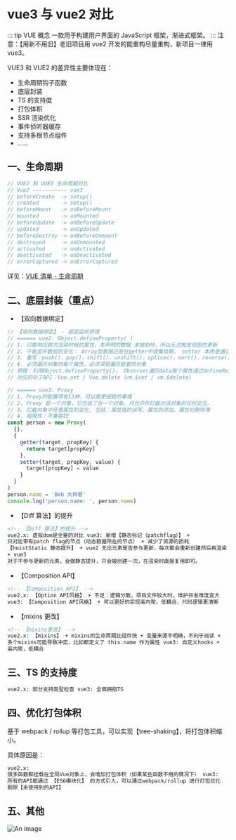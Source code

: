# vue3 与 vue2 对比

::: tip VUE 概念
一款用于构建用户界面的 JavaScript 框架，渐进式框架。
:::
注意：【用新不用旧】老旧项目用 vue2 开发的能重构尽量重构，新项目一律用 vue3。

VUE3 和 VUE2 的差异性主要体现在：

- 生命周期钩子函数
- 底层封装
- TS 的支持度
- 打包体积
- SSR 渲染优化
- 事件侦听器缓存
- 支持多根节点组件
- ......

## 一、生命周期

```js
// VUE2 和 VUE3 生命周期对比
// Vue2 ----------- vue3
// beforeCreate  -> setup()
// created       -> setup()
// beforeMount   -> onBeforeMount
// mounted       -> onMounted
// beforeUpdate  -> onBeforeUpdate
// updated       -> onUpdated
// beforeDestroy -> onBeforeUnmount
// destroyed     -> onUnmounted
// activated     -> onActivated
// deactivated   -> onDeactivated
// errorCaptured -> onErrorCaptured
```

详见：<a href="/vue/VUE清单 - 生命周期.html">VUE 清单 - 生命周期</a>

## 二、底层封装（重点）

- 【双向数据绑定】

```js
// 【双向数据绑定】 - 底层监听原理
// ====== vue2: Object.defineProperty( )
// 1. 只能响应首次渲染时候的属性，未声明的数据 未被劫持，所以无法触发视图的更新
// 2. 不能监听数组的变化： Array型数据还是在getter中收集依赖， setter 本质是通过「重写」操作Array的方法
// 3. 重写：push()，pop()，shift()，unshift()，splice()，sort()，reverse()
// 4. 必须遍历对象的每个属性，必须深层遍历嵌套的对象
// 原理：利用Object.defineProperty()， Observer遍历data每个属性通过defineReactive方法劫持data每个属性的getter和setter。
// 对应的补丁API：Vue.set / Vue.delete（vm.$set / vm.$delete）

// ====== vue3: Proxy
// 1. Proxy的配置项有13种，可以做更细致的事情
// 2. Proxy 是一个对象，它包装了另一个对象，并允许你拦截对该对象的任何交互。
// 3. 拦截对象中任意属性的变化, 包括：属性值的读写、属性的添加、属性的删除等
// 4. 局限性：不兼容IE
const person = new Proxy(
  {},
  {
    getter(target, propKey) {
      return target[propKey]
    },
    setter(target, propKey, value) {
      target[propKey] = value
    }
  }
)
person.name = 'Bob 大帅哥'
console.log('person.name: ', person.name)
```

- 【Diff 算法】的提升

```html
<!-- 【Diff 算法】的提升 -->
vue2.x: 虚拟dom是全量的对比 vue3: 新增【静态标记（patchflag）】 +
只对比带有patch flag的节点（动态数据所在的节点） + 减少了资源的损耗
【hoistStatic 静态提升】 + vue2 无论元素是否参与更新，每次都会重新创建然后再渲染
+ vue3
对于不参与更新的元素，会做静态提升，只会被创建一次，在渲染时直接复用即可。
```

- 【Composition API】

```html
<!-- 【Composition API】 -->
vue2.x: 【Option API风格】 + 不足：逻辑分散，项目文件较大时，维护开发难度变大
vue3: 【Composition API风格】 + 可以更好的实现高内聚，低耦合，代码逻辑更清晰
```

- 【mixins 更改】

```html
<!-- 【mixins更改】 -->
vue2.x: 【mixins】 + mixins的生命周期比组件快 + 变量来源不明确，不利于阅读 +
多个mixins可能导致冲突，比如都定义了 this.name 作为属性 vue3: 自定义hooks +
高内聚，低耦合
```

## 三、TS 的支持度

```html
vue2.x: 部分支持类型检查 vue3: 全面拥抱TS
```

## 四、优化打包体积

基于 webpack / rollup 等打包工具，可以实现【tree-shaking】，将打包体积缩小。

具体原因是：

```html
vue2.x:
很多函数都挂载在全局Vue对象上，会增加打包体积（如果某些函数不用的情况下） vue3:
所有的API都通过 【ES6模块化】 的方式引入，可以通过webpack/rollup 进行打包优化
剔除【未使用到的API】
```

## 五、其他

![An image](/images/prev/vue3VSvue2.png)
